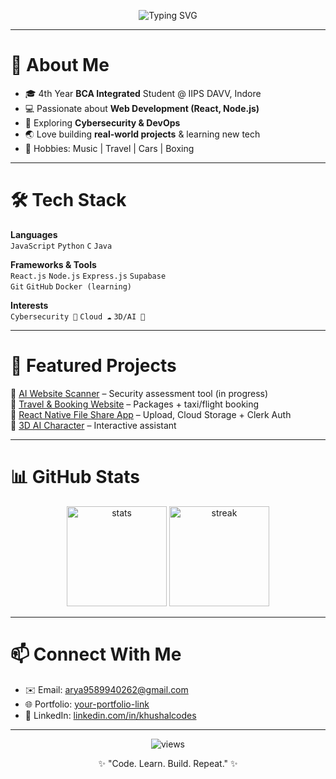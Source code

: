 <!-- Banner -->
<p align="center">
  <img src="https://readme-typing-svg.herokuapp.com?font=Fira+Code&weight=600&size=28&pause=1000&color=00F7FF&center=true&vCenter=true&width=600&lines=Hey+%F0%9F%91%8B+I'm+Khushal+Arya;Full+Stack+Developer;Cybersecurity+Learner;Tech+Explorer+%F0%9F%9A%80" alt="Typing SVG" />
</p>

---

# 🚀 About Me  
- 🎓 4th Year **BCA Integrated** Student @ IIPS DAVV, Indore  
- 💻 Passionate about **Web Development (React, Node.js)**  
- 🔐 Exploring **Cybersecurity & DevOps**  
- 🌏 Love building **real-world projects** & learning new tech  
- 🎸 Hobbies: Music | Travel | Cars | Boxing  

---

# 🛠️ Tech Stack  
**Languages**  
`JavaScript` `Python` `C` `Java`  

**Frameworks & Tools**  
`React.js` `Node.js` `Express.js` `Supabase`  
`Git` `GitHub` `Docker (learning)`  

**Interests**  
`Cybersecurity 🔐` `Cloud ☁️` `3D/AI 🤖`  

---

# 📌 Featured Projects  
🔗 [AI Website Scanner](#) – Security assessment tool (in progress)  
🔗 [Travel & Booking Website](#) – Packages + taxi/flight booking  
🔗 [React Native File Share App](#) – Upload, Cloud Storage + Clerk Auth  
🔗 [3D AI Character](#) – Interactive assistant  

---

# 📊 GitHub Stats  
<p align="center">
  <img src="https://github-readme-stats.vercel.app/api?username=khushalcodes&show_icons=true&theme=radical" alt="stats" height="160"/>
  <img src="https://github-readme-streak-stats.herokuapp.com/?user=khushalcodes&theme=radical" alt="streak" height="160"/>
</p>

---

# 📫 Connect With Me  
- ✉️ Email: arya9589940262@gmail.com  
- 🌐 Portfolio: [your-portfolio-link](#)  
- 💼 LinkedIn: [linkedin.com/in/khushalcodes](#)  

---

<p align="center">
  <img src="https://komarev.com/ghpvc/?username=khushalcodes&label=Profile%20Views&color=blue&style=flat" alt="views"/>
</p>

<p align="center">✨ "Code. Learn. Build. Repeat." ✨</p>
